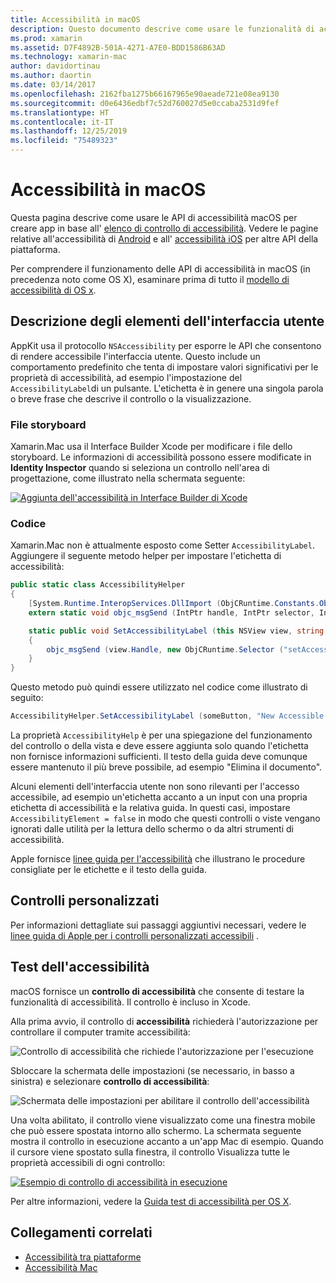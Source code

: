 ```yaml
---
title: Accessibilità in macOS
description: Questo documento descrive come usare le funzionalità di accessibilità macOS in un'app Xamarin.Mac. Viene descritta la descrizione degli elementi dell'interfaccia utente negli storyboard e nel codice, nei controlli personalizzati e nell'accessibilità del test.
ms.prod: xamarin
ms.assetid: D7F4892B-501A-4271-A7E0-BDD1586B63AD
ms.technology: xamarin-mac
author: davidortinau
ms.author: daortin
ms.date: 03/14/2017
ms.openlocfilehash: 2162fba1275b66167965e90aeade721e08ea9130
ms.sourcegitcommit: d0e6436edbf7c52d760027d5e0ccaba2531d9fef
ms.translationtype: HT
ms.contentlocale: it-IT
ms.lasthandoff: 12/25/2019
ms.locfileid: "75489323"
---
```

# <a name="accessibility-on-macos"></a>Accessibilità in macOS

Questa pagina descrive come usare le API di accessibilità macOS per creare app in base all' [elenco di controllo di accessibilità](~/cross-platform/app-fundamentals/accessibility.md).
Vedere le pagine relative all'accessibilità di [Android](~/android/app-fundamentals/accessibility.md) e all' [accessibilità iOS](~/ios/app-fundamentals/accessibility.md) per altre API della piattaforma.

Per comprendere il funzionamento delle API di accessibilità in macOS (in precedenza noto come OS X), esaminare prima di tutto il [modello di accessibilità di OS x](https://developer.apple.com/library/mac/documentation/Accessibility/Conceptual/AccessibilityMacOSX/OSXAXmodel.html).

## <a name="describing-ui-elements"></a>Descrizione degli elementi dell'interfaccia utente

AppKit usa il protocollo `NSAccessibility` per esporre le API che consentono di rendere accessibile l'interfaccia utente. Questo include un comportamento predefinito che tenta di impostare valori significativi per le proprietà di accessibilità, ad esempio l'impostazione del `AccessibilityLabel`di un pulsante. L'etichetta è in genere una singola parola o breve frase che descrive il controllo o la visualizzazione.

### <a name="storyboard-files"></a>File storyboard

Xamarin.Mac usa il Interface Builder Xcode per modificare i file dello storyboard.
Le informazioni di accessibilità possono essere modificate in **Identity Inspector** quando si seleziona un controllo nell'area di progettazione, come illustrato nella schermata seguente:

[![Aggiunta dell'accessibilità in Interface Builder di Xcode](accessibility-images/xcode.png "Aggiunta dell'accessibilità in Interface Builder di Xcode")](accessibility-images/xcode-large.png#lightbox)

### <a name="code"></a>Codice

Xamarin.Mac non è attualmente esposto come Setter `AccessibilityLabel`.  Aggiungere il seguente metodo helper per impostare l'etichetta di accessibilità:

```csharp
public static class AccessibilityHelper
{
    [System.Runtime.InteropServices.DllImport (ObjCRuntime.Constants.ObjectiveCLibrary)]
    extern static void objc_msgSend (IntPtr handle, IntPtr selector, IntPtr label);

    static public void SetAccessibilityLabel (this NSView view, string value)
    {
        objc_msgSend (view.Handle, new ObjCRuntime.Selector ("setAccessibilityLabel:").Handle, new NSString (value).Handle);
    }
}
```

Questo metodo può quindi essere utilizzato nel codice come illustrato di seguito:

```csharp
AccessibilityHelper.SetAccessibilityLabel (someButton, "New Accessible Description");
```

La proprietà `AccessibilityHelp` è per una spiegazione del funzionamento del controllo o della vista e deve essere aggiunta solo quando l'etichetta non fornisce informazioni sufficienti. Il testo della guida deve comunque essere mantenuto il più breve possibile, ad esempio "Elimina il documento".

Alcuni elementi dell'interfaccia utente non sono rilevanti per l'accesso accessibile, ad esempio un'etichetta accanto a un input con una propria etichetta di accessibilità e la relativa guida.
In questi casi, impostare `AccessibilityElement = false` in modo che questi controlli o viste vengano ignorati dalle utilità per la lettura dello schermo o da altri strumenti di accessibilità.

Apple fornisce [linee guida per l'accessibilità](https://developer.apple.com/library/mac/documentation/Accessibility/Conceptual/AccessibilityMacOSX/EnhancingtheAccessibilityofStandardAppKitControls.html) che illustrano le procedure consigliate per le etichette e il testo della guida.

## <a name="custom-controls"></a>Controlli personalizzati

Per informazioni dettagliate sui passaggi aggiuntivi necessari, vedere le [linee guida di Apple per i controlli personalizzati accessibili](https://developer.apple.com/library/mac/documentation/Accessibility/Conceptual/AccessibilityMacOSX/ImplementingAccessibilityforCustomControls.html) .

## <a name="testing-accessibility"></a>Test dell'accessibilità

macOS fornisce un **controllo di accessibilità** che consente di testare la funzionalità di accessibilità. Il controllo è incluso in Xcode.

Alla prima avvio, il controllo di **accessibilità** richiederà l'autorizzazione per controllare il computer tramite accessibilità:

![Controllo di accessibilità che richiede l'autorizzazione per l'esecuzione](accessibility-images/accessibility-inspector-1.png "Controllo di accessibilità che richiede l'autorizzazione per l'esecuzione")

Sbloccare la schermata delle impostazioni (se necessario, in basso a sinistra) e selezionare **controllo di accessibilità**:

![Schermata delle impostazioni per abilitare il controllo dell'accessibilità](accessibility-images/accessibility-inspector-2.png "Schermata delle impostazioni per abilitare il controllo dell'accessibilità")

Una volta abilitato, il controllo viene visualizzato come una finestra mobile che può essere spostata intorno allo schermo. La schermata seguente mostra il controllo in esecuzione accanto a un'app Mac di esempio. Quando il cursore viene spostato sulla finestra, il controllo Visualizza tutte le proprietà accessibili di ogni controllo:

[![Esempio di controllo di accessibilità in esecuzione](accessibility-images/accessibility-example.png "Esempio di controllo di accessibilità in esecuzione")](accessibility-images/accessibility-example-large.png#lightbox)

Per altre informazioni, vedere la [Guida test di accessibilità per OS X](https://developer.apple.com/library/mac/documentation/Accessibility/Conceptual/AccessibilityMacOSX/OSXAXTestingApps.html).

## <a name="related-links"></a>Collegamenti correlati

- [Accessibilità tra piattaforme](~/cross-platform/app-fundamentals/accessibility.md)
- [Accessibilità Mac](https://www.apple.com/accessibility/mac/)
